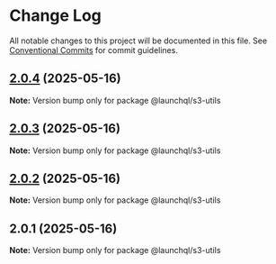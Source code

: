 # Change Log

All notable changes to this project will be documented in this file.
See [Conventional Commits](https://conventionalcommits.org) for commit guidelines.

## [2.0.4](https://github.com/launchql/launchql/compare/@launchql/s3-utils@2.0.3...@launchql/s3-utils@2.0.4) (2025-05-16)

**Note:** Version bump only for package @launchql/s3-utils





## [2.0.3](https://github.com/launchql/launchql/compare/@launchql/s3-utils@2.0.2...@launchql/s3-utils@2.0.3) (2025-05-16)

**Note:** Version bump only for package @launchql/s3-utils





## [2.0.2](https://github.com/launchql/launchql/compare/@launchql/s3-utils@2.0.1...@launchql/s3-utils@2.0.2) (2025-05-16)

**Note:** Version bump only for package @launchql/s3-utils





## 2.0.1 (2025-05-16)

**Note:** Version bump only for package @launchql/s3-utils
